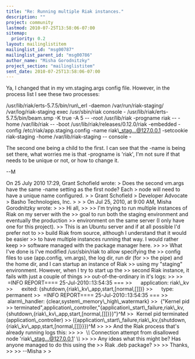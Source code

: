 ```yaml
---
title: "Re: Running multiple Riak instances."
description: ""
project: community
lastmod: 2010-07-25T13:58:06-07:00
sitemap:
  priority: 0.2
layout: mailinglistitem
mailinglist_id: "msg00787"
mailinglist_parent_id: "msg00786"
author_name: "Misha Gorodnitzky"
project_section: "mailinglistitem"
sent_date: 2010-07-25T13:58:06-07:00
---
```



Ya, I changed that in my vm.staging.args config file. However, in the
process list I see these two processes:

 /usr/lib/riak/erts-5.7.5/bin/run\\_erl -daemon /var/run/riak-staging/
/var/log/riak-staging exec /usr/sbin/riak console -
 /usr/lib/riak/erts-5.7.5/bin/beam.smp -K true -A 5 -- -root
/usr/lib/riak -progname riak -- -home /var/lib/riak -- -boot
/usr/lib/riak/releases/0.12.0/riak -embedded -config
/etc/riak/app.staging.config -name riak\\_stag...@127.0.0.1 -setcookie
riak-staging -home /var/lib/riak-staging -- console -

The second one being a child to the first. I can see that the -name is
being set there, what worries me is that -progname is 'riak', I'm not
sure if that needs to be unique or not, or how to change it.


--M

On 25 July 2010 17:29, Grant Schofield  wrote:
&gt; Does the second vm.args have the same -name setting as the first node? Each 
&gt; node will need to have a unique name configured.
&gt;
&gt; Grant Schofield
&gt; Developer Advocate
&gt; Basho Technologies, Inc.
&gt;
&gt;
&gt; On Jul 25, 2010, at 9:00 AM, Misha Gorodnitzky wrote:
&gt;
&gt;&gt; Hi all,
&gt;&gt;
&gt;&gt; I'm trying to run multiple instances of Riak on my server with the
&gt;&gt; goal to run both the staging environment and eventually the production
&gt;&gt; environment on the same server (I only have one for this project).
&gt;&gt; This is an Ubuntu server and if at all possible I'd prefer not to
&gt;&gt; build Riak from source, although I understand that it would be easier
&gt;&gt; to have multiple instances running that way. I would rather keep
&gt;&gt; software managed with the package manager here.
&gt;&gt;
&gt;&gt; What I've done is I've modified /usr/sbin/riak to allow specifying the
&gt;&gt; config files to use (app.config, vm.args), the log dir, run dir (for
&gt;&gt; the pipe) and the home dir, and I can startup an instance of Riak
&gt;&gt; using my "staging" environment. However, when I try to start up the
&gt;&gt; second Riak instance, it fails with just a couple of things
&gt;&gt; out-of-the-ordinary in it's logs:
&gt;&gt;
&gt;&gt;  =INFO REPORT==== 25-Jul-2010::13:54:35 ===
&gt;&gt;      application: riak\\_kv
&gt;&gt;      exited: {shutdown,{riak\\_kv\\_app,start,[normal,[]]}}
&gt;&gt;      type: permanent
&gt;&gt;  =INFO REPORT==== 25-Jul-2010::13:54:35 ===
&gt;&gt;      alarm\\_handler: {clear,system\\_memory\\_high\\_watermark}
&gt;&gt;  {"Kernel pid 
&gt;&gt; terminated",application\\_controller,"{application\\_start\\_failure,riak\\_kv,{shutdown,{riak\\_kv\\_app,start,[normal,[]]}}}"}^M
&gt;&gt;  Kernel pid terminated (application\\_controller)
&gt;&gt; ({application\\_start\\_failure,riak\\_kv,{shutdown,{riak\\_kv\\_app,start,[normal,[]]}}})^M
&gt;&gt;
&gt;&gt; And the Riak process that's already running logs this:
&gt;&gt;
&gt;&gt;  \\*\\* Connection attempt from disallowed node 'riak\\_stag...@127.0.0.1' \\*\\*
&gt;&gt;
&gt;&gt; Any ideas what this might be? Has anyone managed to do this using the
&gt;&gt; Riak .deb package?
&gt;&gt;
&gt;&gt; Thanks,
&gt;&gt;
&gt;&gt; --Misha
&gt;
&gt;

